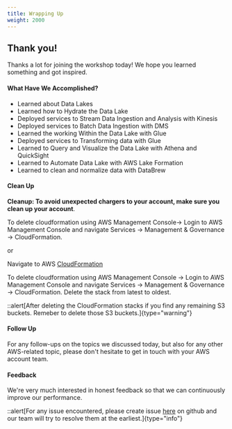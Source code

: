 ```yaml
---
title: Wrapping Up
weight: 2000
---
```


## Thank you!

Thanks a lot for joining the workshop today! We hope you learned something and got inspired.

#### What Have We Accomplished?

- Learned about Data Lakes
- Learned how to Hydrate the Data Lake
- Deployed services to Stream Data Ingestion and Analysis with Kinesis
- Deployed services to Batch Data Ingestion with DMS
- Learned the working Within the Data Lake with Glue
- Deployed services to Transforming data with Glue
- Learned to Query and Visualize the Data Lake with Athena and QuickSight
- Learned to Automate Data Lake with AWS Lake Formation
- Learned to clean and normalize data with DataBrew

#### Clean Up

**Cleanup: To avoid unexpected chargers to your account, make sure you clean up your account**.

To delete cloudformation using AWS Management Console-> Login to AWS Management Console and navigate Services → Management & Governance → CloudFormation.

or

Navigate to AWS [CloudFormation](https://console.aws.amazon.com/cloudformation/home?#/stacks?filter=active)

To delete cloudformation using AWS Management Console → Login to AWS Management Console and navigate Services → Management & Governance → CloudFormation. Delete the stack from latest to oldest.

::alert[After deleting the CloudFormation stacks if you find any remaining S3 buckets. Remeber to delete those S3 buckets.]{type="warning"}

#### Follow Up

For any follow-ups on the topics we discussed today, but also for any other AWS-related topic, please don't hesitate to get in touch with your AWS account team.

#### Feedback

We're very much interested in honest feedback so that we can continuously improve our performance.

::alert[For any issue encountered, please create issue [here](https://github.com/aws-samples/data-engineering-for-aws-immersion-day) on github and our team will try to resolve them at the earliest.]{type="info"}